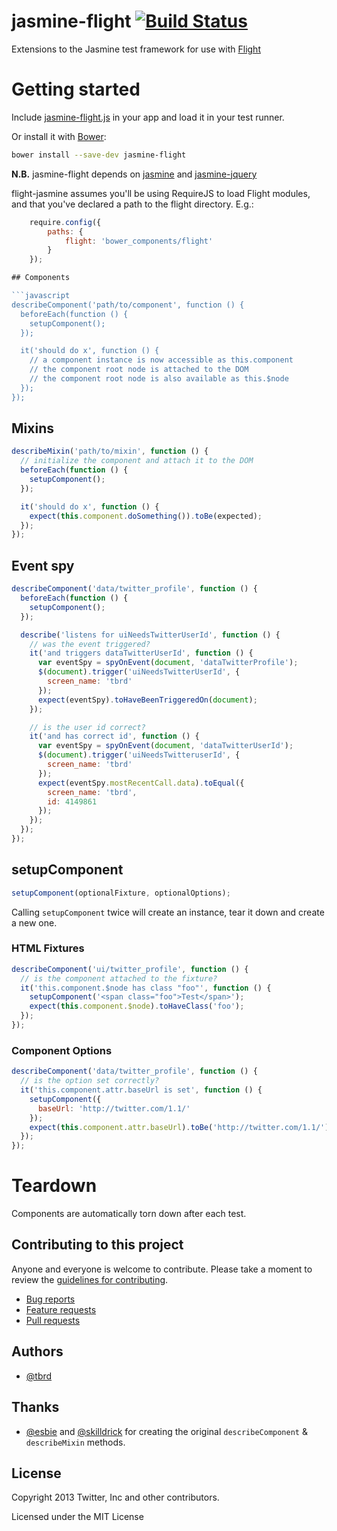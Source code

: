 # jasmine-flight [![Build Status](https://travis-ci.org/flightjs/jasmine-flight.png?branch=master)](http://travis-ci.org/flightjs/jasmine-flight)

Extensions to the Jasmine test framework for use with [Flight](https://github.com/flightjs/flight)

# Getting started

Include [jasmine-flight.js](https://raw.github.com/flightjs/jasmine-flight/master/lib/jasmine-flight.js)
in your app and load it in your test runner.

Or install it with [Bower](http://bower.io/):

```bash
bower install --save-dev jasmine-flight
```

**N.B.** jasmine-flight depends on
[jasmine](https://github.com/pivotal/jasmine) and
[jasmine-jquery](https://github.com/velesin/jasmine-jquery)

flight-jasmine assumes you'll be using RequireJS to load Flight modules, and that you've declared
a path to the flight directory. E.g.:
```javascript
    require.config({
        paths: {
            flight: 'bower_components/flight'
        }
    });

## Components

```javascript
describeComponent('path/to/component', function () {
  beforeEach(function () {
    setupComponent();
  });

  it('should do x', function () {
    // a component instance is now accessible as this.component
    // the component root node is attached to the DOM
    // the component root node is also available as this.$node
  });
});
```

## Mixins

```javascript
describeMixin('path/to/mixin', function () {
  // initialize the component and attach it to the DOM
  beforeEach(function () {
    setupComponent();
  });

  it('should do x', function () {
    expect(this.component.doSomething()).toBe(expected);
  });
});
```

## Event spy

```javascript
describeComponent('data/twitter_profile', function () {
  beforeEach(function () {
    setupComponent();
  });

  describe('listens for uiNeedsTwitterUserId', function () {
    // was the event triggered?
    it('and triggers dataTwitterUserId', function () {
      var eventSpy = spyOnEvent(document, 'dataTwitterProfile');
      $(document).trigger('uiNeedsTwitterUserId', {
        screen_name: 'tbrd'
      });
      expect(eventSpy).toHaveBeenTriggeredOn(document);
    });

    // is the user id correct?
    it('and has correct id', function () {
      var eventSpy = spyOnEvent(document, 'dataTwitterUserId');
      $(document).trigger('uiNeedsTwitteruserId', {
        screen_name: 'tbrd'
      });
      expect(eventSpy.mostRecentCall.data).toEqual({
        screen_name: 'tbrd',
        id: 4149861
      });
    });
  });
});
```

## setupComponent

```javascript
setupComponent(optionalFixture, optionalOptions);
```

Calling `setupComponent` twice will create an instance, tear it down and create a new one.

### HTML Fixtures

```javascript
describeComponent('ui/twitter_profile', function () {
  // is the component attached to the fixture?
  it('this.component.$node has class "foo"', function () {
    setupComponent('<span class="foo">Test</span>');
    expect(this.component.$node).toHaveClass('foo');
  });
});
```

### Component Options

```javascript
describeComponent('data/twitter_profile', function () {
  // is the option set correctly?
  it('this.component.attr.baseUrl is set', function () {
    setupComponent({
      baseUrl: 'http://twitter.com/1.1/'
    });
    expect(this.component.attr.baseUrl).toBe('http://twitter.com/1.1/');
  });
});
```

# Teardown

Components are automatically torn down after each test.

## Contributing to this project

Anyone and everyone is welcome to contribute. Please take a moment to
review the [guidelines for contributing](CONTRIBUTING.md).

* [Bug reports](CONTRIBUTING.md#bugs)
* [Feature requests](CONTRIBUTING.md#features)
* [Pull requests](CONTRIBUTING.md#pull-requests)

## Authors

* [@tbrd](http://github.com/tbrd)

## Thanks

* [@esbie](http://github.com/esbie) and
  [@skilldrick](http://github.com/skilldrick) for creating the original
  `describeComponent` & `describeMixin` methods.

## License

Copyright 2013 Twitter, Inc and other contributors.

Licensed under the MIT License

